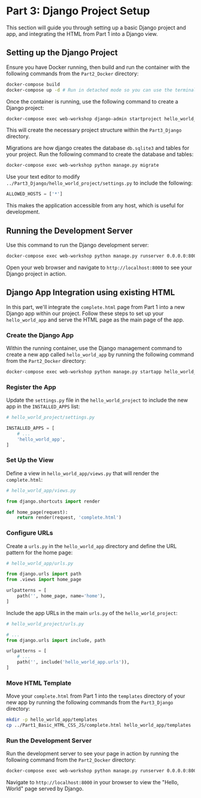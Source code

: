 # Part 3: Django Project Setup

This section will guide you through setting up a basic Django project and app, and integrating the HTML from Part 1 into a Django view.

## Setting up the Django Project

Ensure you have Docker running, then build and run the container with the following commands from the `Part2_Docker` directory:

```sh
docker-compose build
docker-compose up -d # Run in detached mode so you can use the terminal
```

Once the container is running, use the following command to create a Django project:

```sh
docker-compose exec web-workshop django-admin startproject hello_world_project .
```

This will create the necessary project structure within the `Part3_Django` directory.

Migrations are how django creates the database `db.sqlite3` and tables for your project. Run the following command to create the database and tables:

```sh
docker-compose exec web-workshop python manage.py migrate
```

Use your text editor to modify `../Part3_Django/hello_world_project/settings.py` to include the following:

```python
ALLOWED_HOSTS = ['*']
```

This makes the application accessible from any host, which is useful for development.

## Running the Development Server

Use this command to run the Django development server:

```sh
docker-compose exec web-workshop python manage.py runserver 0.0.0.0:8000
```

Open your web browser and navigate to `http://localhost:8000` to see your Django project in action.


## Django App Integration using existing HTML

In this part, we'll integrate the `complete.html` page from Part 1 into a new Django app within our project. Follow these steps to set up your `hello_world_app` and serve the HTML page as the main page of the app.

### Create the Django App

Within the running container, use the Django management command to create a new app called `hello_world_app` by running the following command from the `Part2_Docker` directory:

```sh
docker-compose exec web-workshop python manage.py startapp hello_world_app
```

### Register the App

Update the `settings.py` file in the `hello_world_project` to include the new app in the `INSTALLED_APPS` list:

```python
# hello_world_project/settings.py

INSTALLED_APPS = [
    # ...
    'hello_world_app',
]
```

### Set Up the View

Define a view in `hello_world_app/views.py` that will render the `complete.html`:

```python
# hello_world_app/views.py

from django.shortcuts import render

def home_page(request):
    return render(request, 'complete.html')
```

### Configure URLs

Create a `urls.py` in the `hello_world_app` directory and define the URL pattern for the home page:

```python
# hello_world_app/urls.py

from django.urls import path
from .views import home_page

urlpatterns = [
    path('', home_page, name='home'),
]
```

Include the app URLs in the main `urls.py` of the `hello_world_project`:

```python
# hello_world_project/urls.py

# ...
from django.urls import include, path

urlpatterns = [
    # ...
    path('', include('hello_world_app.urls')),
]
```

### Move HTML Template

Move your `complete.html` from Part 1 into the `templates` directory of your new app by running the following commands from the `Part3_Django` directory:

```sh
mkdir -p hello_world_app/templates
cp ../Part1_Basic_HTML_CSS_JS/complete.html hello_world_app/templates
```

### Run the Development Server

Run the development server to see your page in action by running the following command from the `Part2_Docker` directory:

```sh
docker-compose exec web-workshop python manage.py runserver 0.0.0.0:8000
```

Navigate to `http://localhost:8000` in your browser to view the "Hello, World" page served by Django.
